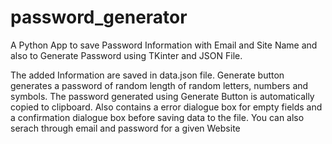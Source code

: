 # password_generator
A Python App to save Password Information with Email and Site Name and also to Generate Password using TKinter and JSON File.

The added Information are saved in data.json file.
Generate button generates a password of random length of random letters, numbers and symbols.
The password generated using Generate Button is automatically copied to clipboard.
Also contains a error dialogue box for empty fields and a confirmation dialogue box before saving data to the file.
You can also serach through email and password for a given Website

